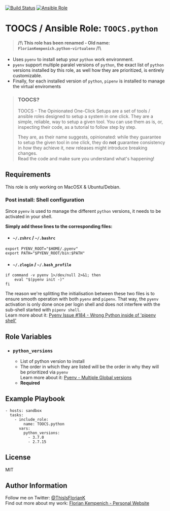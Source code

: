 [![Build Status](https://travis-ci.org/TOOCS/python.svg?branch=master)](https://travis-ci.org/TOOCS/python) [![Ansible Role](https://img.shields.io/ansible/role/36196.svg)](https://galaxy.ansible.com/TOOCS/python)


# TOOCS / Ansible Role: `TOOCS.python`
> #### /!\ This role has been renamed - Old name: `FlorianKempenich.python-virtualenv` /!\

* Uses `pyenv` to install setup your `python` work environment.
* `pyenv` support multiple paralel versions of `python`, the exact list of `python` versions installed by this role, as well how they are prioritized, is entirely customizable.
* Finally, for each installed version of `python`, `pipenv` is installed to manage the virtual enviroments

> ### TOOCS?
> TOOCS - The Opinionated One-Click Setups are a set of tools / ansible roles designed to setup a system in one click. They are a simple, reliable, way to setup a given tool. You can use them as is, or, inspecting their code, as a tutorial to follow step by step.
>
> They are, as their name suggests, opinionated: while they guarantee to setup the given tool in one click, they do **not** guarantee consistency in _how_ they achieve it, new releases might introduce breaking changes.  
> Read the code and make sure you understand what's happening!

## Requirements
This role is only working on MacOSX & Ubuntu/Debian.

### Post install: Shell configuration
Since `pyenv` is used to manage the different `python` versions, it needs to be activated in your shell.

**Simply add these lines to the corresponding files:**

* #### `~/.zshrc` / `~/.bashrc`
```
export PYENV_ROOT="$HOME/.pyenv"
export PATH="$PYENV_ROOT/bin:$PATH"
```
* #### `~/.zlogin` / `~/.bash_profile`
```
if command -v pyenv 1>/dev/null 2>&1; then
    eval "$(pyenv init -)"
fi
```

The reason we're splitting the initialisation between these two files is to ensure smooth operation with both `pyenv` and `pipenv`. That way, the `pyenv` activation is only done once per login shell and does not interfere with the sub-shell started with `pipenv shell`.  
Learn more about it: [Pyenv Issue #184 - Wrong Python inside of 'pipenv shell'](https://github.com/pypa/pipenv/issues/184#issuecomment-424411432)


## Role Variables
* ### `python_versions`
  * List of python version to install
  * The order in which they are listed will be the order in why they will be prioritized via `pyenv`  
    Learn more about it: [Pyenv - Multiple Global versions](https://github.com/pyenv/pyenv/blob/master/COMMANDS.md#pyenv-global-advanced)
  * **Required**

## Example Playbook
```
- hosts: sandbox
  tasks:
    - include_role:
        name: TOOCS.python
      vars:
        python_versions:
          - 3.7.0
          - 2.7.15
```

## License
MIT

## Author Information
Follow me on Twitter: [@ThisIsFlorianK](https://twitter.com/ThisIsFlorianK)  
Find out more about my work: [Florian Kempenich - Personal Website](https://floriankempenich.com)
